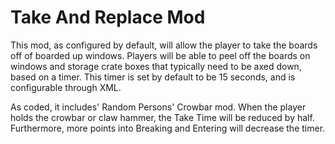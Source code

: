 Take And Replace Mod
====================

This mod, as configured by default, will allow the player to take the boards off of boarded up windows. Players will be able to peel off the boards on windows and storage crate boxes that typically need to be axed down, based on a timer. This timer is set by default to be 15 seconds, and is configurable through XML.

As coded, it includes' Random Persons' Crowbar mod. When the player holds the crowbar or claw hammer, the Take Time will be reduced by half. Furthermore, more points into Breaking and Entering will decrease the timer.